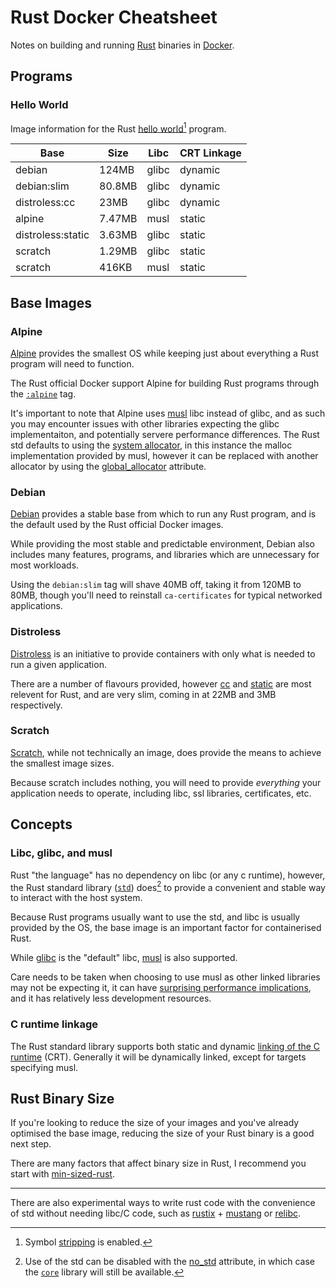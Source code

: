 # Rust Docker Cheatsheet

Notes on building and running [Rust](https://www.rust-lang.org/) binaries in [Docker](https://www.docker.com/).

## Programs

### Hello World

Image information for the Rust [hello world](./hello-world/)[^1] program.

| Base | Size | Libc | CRT Linkage |
| - | - | - | - |
| debian | 124MB | glibc | dynamic |
| debian:slim | 80.8MB | glibc | dynamic |
| distroless:cc | 23MB | glibc | dynamic |
| alpine | 7.47MB | musl | static |
| distroless:static | 3.63MB | glibc | static |
| scratch | 1.29MB | glibc | static |
| scratch | 416KB | musl | static |

## Base Images

### Alpine

[Alpine](https://www.alpinelinux.org/about/) provides the smallest OS while keeping just about everything a Rust program will need to function.

The Rust official Docker support Alpine for building Rust programs through the [`:alpine`](https://hub.docker.com/_/rust/tags?page=1&name=alpine) tag.

It's important to note that Alpine uses [musl](https://musl.libc.org/) libc instead of glibc, and as such you may encounter issues with other libraries expecting the glibc implementaiton, and potentially servere performance differences. The Rust std defaults to using the [system allocator](https://doc.rust-lang.org/std/alloc/struct.System.html), in this instance the malloc implementation provided by musl, however it can be replaced with another allocator by using the [global_allocator](https://doc.rust-lang.org/std/alloc/index.html) attribute.

### Debian

[Debian](https://en.wikipedia.org/wiki/Debian) provides a stable base from which to run any Rust program, and is the default used by the Rust official Docker images.

While providing the most stable and predictable environment, Debian also includes many features, programs, and libraries which are unnecessary for most workloads.

Using the `debian:slim` tag will shave 40MB off, taking it from 120MB to 80MB, though you'll need to reinstall `ca-certificates` for typical networked applications.

### Distroless

[Distroless](https://github.com/GoogleContainerTools/distroless) is an initiative to provide containers with only what is needed to run a given application.

There are a number of flavours provided, however [cc](https://github.com/GoogleContainerTools/distroless/blob/main/cc/README.md) and [static](https://github.com/GoogleContainerTools/distroless/blob/main/base/README.md) are most relevent for Rust, and are very slim, coming in at 22MB and 3MB respectively.

### Scratch

[Scratch](https://hub.docker.com/_/scratch), while not technically an image, does provide the means to achieve the smallest image sizes.

Because scratch includes nothing, you will need to provide _everything_ your application needs to operate, including libc, ssl libraries, certificates, etc.

## Concepts

### Libc, glibc, and musl

Rust "the language" has no dependency on libc (or any c runtime), however, the Rust standard library ([`std`](https://doc.rust-lang.org/std/)) does[^2] to provide a convenient and stable way to interact with the host system.

Because Rust programs usually want to use the std, and libc is usually provided by the OS, the base image is an important factor for containerised Rust.

While [glibc](https://www.gnu.org/software/libc/) is the "default" libc, [musl](https://musl.libc.org/) is also supported.

Care needs to be taken when choosing to use musl as other linked libraries may not be expecting it, it can have [surprising performance implications](https://www.linkedin.com/pulse/testing-alternative-c-memory-allocators-pt-2-musl-mystery-gomes), and it has relatively less development resources.

### C runtime linkage

The Rust standard library supports both static and dynamic [linking of the C runtime](https://doc.rust-lang.org/reference/linkage.html#static-and-dynamic-c-runtimes) (CRT). Generally it will be dynamically linked, except for targets specifying musl.

## Rust Binary Size

If you're looking to reduce the size of your images and you've already optimised the base image, reducing the size of your Rust binary is a good next step.

There are many factors that affect binary size in Rust, I recommend you start with [min-sized-rust](https://github.com/johnthagen/min-sized-rust).

---


[^1]: Symbol [stripping](https://doc.rust-lang.org/cargo/reference/profiles.html#strip) is enabled.

[^2]: Use of the std can be disabled with the [no_std](https://docs.rust-embedded.org/book/intro/no-std.html#summary) attribute, in which case the [`core`](https://doc.rust-lang.org/core/) library will still be available.

There are also experimental ways to write rust code with the convenience of std without needing libc/C code, such as [rustix](https://github.com/bytecodealliance/rustix) + [mustang](https://github.com/sunfishcode/mustang) or [relibc](https://gitlab.redox-os.org/redox-os/relibc/).